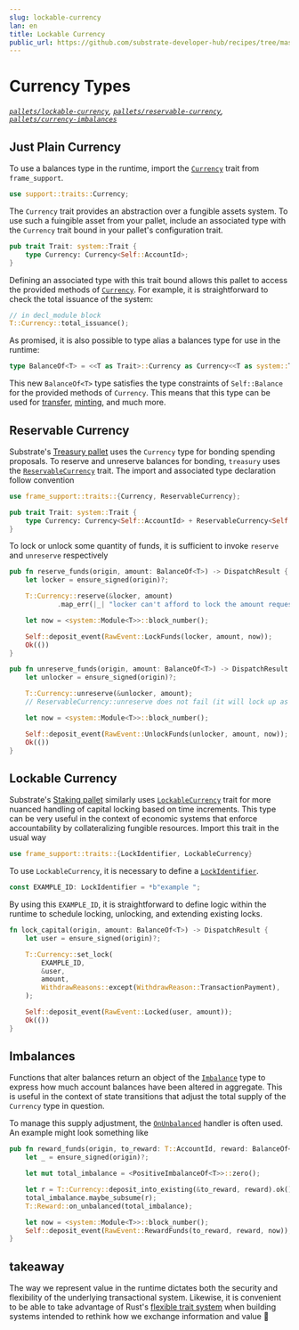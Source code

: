```yaml
---
slug: lockable-currency
lan: en
title: Lockable Currency
public_url: https://github.com/substrate-developer-hub/recipes/tree/master/pallets/lockable-currency
---
```


# Currency Types
*[`pallets/lockable-currency`](https://github.com/substrate-developer-hub/recipes/tree/master/pallets/lockable-currency), [`pallets/reservable-currency`](https://github.com/substrate-developer-hub/recipes/tree/master/pallets/reservable-currency), [`pallets/currency-imbalances`](https://github.com/substrate-developer-hub/recipes/tree/master/pallets/currency-imbalances)*

## Just Plain Currency

To use a balances type in the runtime, import the [`Currency`](https://substrate.dev/rustdocs/master/frame_support/traits/trait.Currency.html) trait from `frame_support`.

```rust
use support::traits::Currency;
```

The `Currency` trait provides an abstraction over a fungible assets system. To use such a fuingible asset from your pallet, include an associated type with the `Currency` trait bound in your pallet's configuration trait.

```rust
pub trait Trait: system::Trait {
	type Currency: Currency<Self::AccountId>;
}
```

Defining an associated type with this trait bound allows this pallet to access the provided methods of [`Currency`](https://substrate.dev/rustdocs/master/frame_support/traits/trait.Currency.html). For example, it is straightforward to check the total issuance of the system:

```rust
// in decl_module block
T::Currency::total_issuance();
```

As promised, it is also possible to type alias a balances type for use in the runtime:

```rust
type BalanceOf<T> = <<T as Trait>::Currency as Currency<<T as system::Trait>::AccountId>>::Balance;
```

This new `BalanceOf<T>` type satisfies the type constraints of `Self::Balance` for the provided methods of `Currency`. This means that this type can be used for [transfer](https://substrate.dev/rustdocs/master/frame_support/traits/trait.Currency.html#tymethod.transfer), [minting](https://substrate.dev/rustdocs/master/frame_support/traits/trait.Currency.html#tymethod.deposit_into_existing), and much more.

## Reservable Currency

Substrate's [Treasury pallet](https://substrate.dev/rustdocs/master/pallet_treasury/index.html) uses the `Currency` type for bonding spending proposals. To reserve and unreserve balances for bonding, `treasury` uses the [`ReservableCurrency`](https://substrate.dev/rustdocs/master/frame_support/traits/trait.ReservableCurrency.html) trait. The import and associated type declaration follow convention

```rust
use frame_support::traits::{Currency, ReservableCurrency};

pub trait Trait: system::Trait {
	type Currency: Currency<Self::AccountId> + ReservableCurrency<Self::AccountId>;
}
```

To lock or unlock some quantity of funds, it is sufficient to invoke `reserve` and `unreserve` respectively

```rust
pub fn reserve_funds(origin, amount: BalanceOf<T>) -> DispatchResult {
	let locker = ensure_signed(origin)?;

	T::Currency::reserve(&locker, amount)
			.map_err(|_| "locker can't afford to lock the amount requested")?;

	let now = <system::Module<T>>::block_number();

	Self::deposit_event(RawEvent::LockFunds(locker, amount, now));
	Ok(())
}
```

```rust
pub fn unreserve_funds(origin, amount: BalanceOf<T>) -> DispatchResult {
	let unlocker = ensure_signed(origin)?;

	T::Currency::unreserve(&unlocker, amount);
	// ReservableCurrency::unreserve does not fail (it will lock up as much as amount)

	let now = <system::Module<T>>::block_number();

	Self::deposit_event(RawEvent::UnlockFunds(unlocker, amount, now));
	Ok(())
}
```

## Lockable Currency

Substrate's [Staking pallet](https://substrate.dev/rustdocs/master/pallet_staking/index.html) similarly uses [`LockableCurrency`](https://substrate.dev/rustdocs/master/frame_support/traits/trait.LockableCurrency.html) trait for more nuanced handling of capital locking based on time increments. This type can be very useful in the context of economic systems that enforce accountability by collateralizing fungible resources. Import this trait in the usual way

```rust
use frame_support::traits::{LockIdentifier, LockableCurrency}
```

To use `LockableCurrency`, it is necessary to define a [`LockIdentifier`](https://substrate.dev/rustdocs/master/frame_support/traits/type.LockIdentifier.html).

```rust
const EXAMPLE_ID: LockIdentifier = *b"example ";
```

By using this `EXAMPLE_ID`, it is straightforward to define logic within the runtime to schedule locking, unlocking, and extending existing locks.

```rust
fn lock_capital(origin, amount: BalanceOf<T>) -> DispatchResult {
	let user = ensure_signed(origin)?;

	T::Currency::set_lock(
		EXAMPLE_ID,
		&user,
		amount,
		WithdrawReasons::except(WithdrawReason::TransactionPayment),
	);

	Self::deposit_event(RawEvent::Locked(user, amount));
	Ok(())
}
```

## Imbalances

Functions that alter balances return an object of the [`Imbalance`](https://substrate.dev/rustdocs/master/frame_support/traits/trait.Imbalance.html) type to express how much account balances have been altered in aggregate. This is useful in the context of state transitions that adjust the total supply of the `Currency` type in question.

To manage this supply adjustment, the [`OnUnbalanced`](https://substrate.dev/rustdocs/master/frame_support/traits/trait.OnUnbalanced.html) handler is often used. An example might look something like

```rust
pub fn reward_funds(origin, to_reward: T::AccountId, reward: BalanceOf<T>) {
	let _ = ensure_signed(origin)?;

	let mut total_imbalance = <PositiveImbalanceOf<T>>::zero();

	let r = T::Currency::deposit_into_existing(&to_reward, reward).ok();
	total_imbalance.maybe_subsume(r);
	T::Reward::on_unbalanced(total_imbalance);

	let now = <system::Module<T>>::block_number();
	Self::deposit_event(RawEvent::RewardFunds(to_reward, reward, now));
}
```

## takeaway

The way we represent value in the runtime dictates both the security and flexibility of the underlying transactional system. Likewise, it is convenient to be able to take advantage of Rust's [flexible trait system](https://blog.rust-lang.org/2015/05/11/traits.html) when building systems intended to rethink how we exchange information and value 🚀
